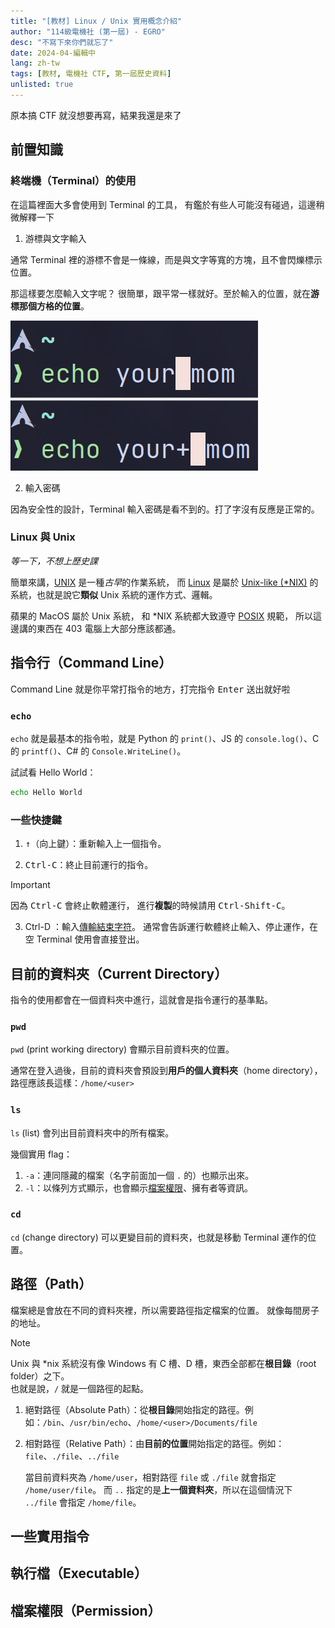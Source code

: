 ```yaml
---
title: "[教材] Linux / Unix 實用概念介紹"
author: "114級電機社 (第一屆) - EGRO"
desc: "不寫下來你們就忘了"
date: 2024-04-編輯中
lang: zh-tw
tags: [教材, 電機社 CTF, 第一屆歷史資料]
unlisted: true
---
```


原本搞 CTF 就沒想要再寫，結果我還是來了

## 前置知識

### 終端機（Terminal）的使用

在這篇裡面大多會使用到 Terminal 的工具，
有鑑於有些人可能沒有碰過，這邊稍微解釋一下

1. 游標與文字輸入

通常 Terminal 裡的游標不會是一條線，而是與文字等寬的方塊，且不會閃爍標示位置。

那這樣要怎麼輸入文字呢？
很簡單，跟平常一樣就好。至於輸入的位置，就在**游標那個方格的位置**。

![插入示意圖](./linux-intro-assets/terminal-cursor-insert.png "如果游標在中間，輸入的文字就在游標的位置。剩下的文字會被往後推。")

2. 輸入密碼

因為安全性的設計，Terminal 輸入密碼是看不到的。打了字沒有反應是正常的。

### Linux 與 Unix

_等一下，不想上歷史課_

簡單來講，[UNIX](https://zh.wikipedia.org/wiki/UNIX) 是一種*古早*的作業系統，
而 [Linux](https://zh.wikipedia.org/wiki/Linux) 是屬於 [Unix-like (\*NIX)](https://zh.wikipedia.org/wiki/%E7%B1%BBUnix%E7%B3%BB%E7%BB%9F) 的系統，也就是說它**類似** Unix 系統的運作方式、邏輯。

蘋果的 MacOS 屬於 Unix 系統，
和 \*NIX 系統都大致遵守 [POSIX](https://zh.wikipedia.org/wiki/%E5%8F%AF%E7%A7%BB%E6%A4%8D%E6%93%8D%E4%BD%9C%E7%B3%BB%E7%BB%9F%E6%8E%A5%E5%8F%A3) 規範，
所以這邊講的東西在 403 電腦上大部分應該都通。

## 指令行（Command Line）

Command Line 就是你平常打指令的地方，打完指令 <kbd>Enter</kbd> 送出就好啦

### `echo`

`echo` 就是最基本的指令啦，就是 Python 的 `print()`、JS 的 `console.log()`、C 的 `printf()`、C# 的 `Console.WriteLine()`。

試試看 Hello World：

```sh nonumbers
echo Hello World
```

### 一些快捷鍵

1. <kbd>↑</kbd>（向上鍵）：重新輸入上一個指令。

2. <kbd>Ctrl-C</kbd>：終止目前運行的指令。

> [!IMPORTANT]
> 因為 <kbd>Ctrl-C</kbd> 會終止軟體運行，
> 進行**複製**的時候請用 <kbd>Ctrl-Shift-C</kbd>。

3. Ctrl-D ：輸入[傳輸結束字符](https://zh.wikipedia.org/zh-tw/%E4%BC%A0%E8%BE%93%E7%BB%93%E6%9D%9F%E5%AD%97%E7%AC%A6)。
   通常會告訴運行軟體終止輸入、停止運作，在空 Terminal 使用會直接登出。

## 目前的資料夾（Current Directory）

指令的使用都會在一個資料夾中進行，這就會是指令運行的基準點。

### `pwd`

`pwd` (print working directory) 會顯示目前資料夾的位置。

通常在登入過後，目前的資料夾會預設到**用戶的個人資料夾**（home directory），
路徑應該長這樣：`/home/<user>`

### `ls`

`ls` (list) 會列出目前資料夾中的所有檔案。

幾個實用 flag：

1. `-a`：連同隱藏的檔案（名字前面加一個 `.` 的）也顯示出來。
2. `-l`：以條列方式顯示，也會顯示[檔案權限](#檔案權限permission)、擁有者等資訊。

### `cd`

`cd` (change directory) 可以更變目前的資料夾，也就是移動 Terminal 運作的位置。

## 路徑（Path）

檔案總是會放在不同的資料夾裡，所以需要路徑指定檔案的位置。
就像每間房子的地址。

> [!NOTE]
> Unix 與 \*nix 系統沒有像 Windows 有 C 槽、D 槽，東西全部都在**根目錄**（root folder）之下。  
> 也就是說，`/` 就是一個路徑的起點。

1. 絕對路徑（Absolute Path）：從**根目錄**開始指定的路徑。例如：`/bin`、`/usr/bin/echo`、`/home/<user>/Documents/file`
2. 相對路徑（Relative Path）：由**目前的位置**開始指定的路徑。例如：`file`、`./file`、`../file`

   當目前資料夾為 `/home/user`，相對路徑 `file` 或 `./file` 就會指定 `/home/user/file`。
   而 `..` 指定的是**上一個資料夾**，所以在這個情況下 `../file` 會指定 `/home/file`。

<!-- TODO: below this -->

## 一些實用指令

<!-- file, grep, cat, tee, touch, tar (unzip, unrar) -->

## 執行檔（Executable）

## 檔案權限（Permission）
